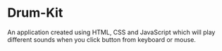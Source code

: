# Drum-Kit
An application created using HTML, CSS and JavaScript which will play different sounds when you click button from keyboard or mouse.
